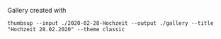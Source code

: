 Gallery created with 

    thumbsup --input ./2020-02-28-Hochzeit --output ./gallery --title "Hochzeit 28.02.2020" --theme classic

